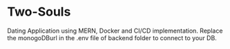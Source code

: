 # Two-Souls
Dating Application using MERN, Docker and CI/CD implementation.
Replace the monogoDBurl in the .env file of backend folder to connect to your DB.
